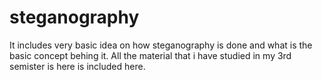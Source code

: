 # steganography
It includes very basic idea on how steganography is done and what is the basic concept behing it. All the material that i have studied in my 3rd semister is here is included here.
